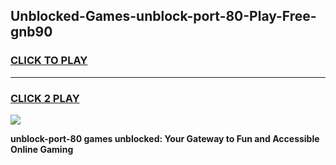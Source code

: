 
## Unblocked-Games-unblock-port-80-Play-Free-gnb90
<h3>
<a href="https://premium76.site?title=unblock-port-80&ref=21A">CLICK TO PLAY</a></h3>
<hr>

<h3>
<a href="https://premium76.site?title=unblock-port-80&ref=21A">CLICK 2 PLAY</a>
  
</h3>

<a href="https://premium76.site?title=unblock-port-80&ref=21A"><img src="https://clearcache.store/games.png"></a>


**unblock-port-80 games unblocked: Your Gateway to Fun and Accessible Online Gaming**
